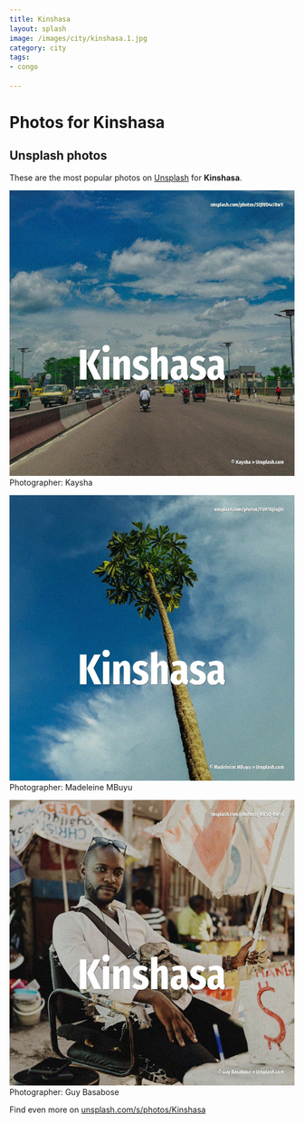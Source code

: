 ```yaml
---
title: Kinshasa
layout: splash
image: /images/city/kinshasa.1.jpg
category: city
tags:
- congo

---
```

# Photos for Kinshasa
 
## Unsplash photos
These are the most popular photos on [Unsplash](https://unsplash.com) for **Kinshasa**.
 
![Kinshasa](/images/city/kinshasa.1.jpg)
Photographer:  Kaysha
 
![Kinshasa](/images/city/kinshasa.2.jpg)
Photographer:  Madeleine MBuyu
 
![Kinshasa](/images/city/kinshasa.3.jpg)
Photographer:  Guy Basabose
 
Find even more on [unsplash.com/s/photos/Kinshasa](https://unsplash.com/s/photos/Kinshasa)
 
